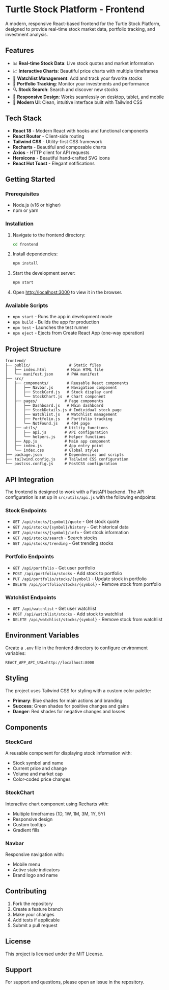 # Turtle Stock Platform - Frontend

A modern, responsive React-based frontend for the Turtle Stock Platform, designed to provide real-time stock market data, portfolio tracking, and investment analysis.

## Features

- 📊 **Real-time Stock Data**: Live stock quotes and market information
- 📈 **Interactive Charts**: Beautiful price charts with multiple timeframes
- 👀 **Watchlist Management**: Add and track your favorite stocks
- 💼 **Portfolio Tracking**: Monitor your investments and performance
- 🔍 **Stock Search**: Search and discover new stocks
- 📱 **Responsive Design**: Works seamlessly on desktop, tablet, and mobile
- 🎨 **Modern UI**: Clean, intuitive interface built with Tailwind CSS

## Tech Stack

- **React 18** - Modern React with hooks and functional components
- **React Router** - Client-side routing
- **Tailwind CSS** - Utility-first CSS framework
- **Recharts** - Beautiful and composable charts
- **Axios** - HTTP client for API requests
- **Heroicons** - Beautiful hand-crafted SVG icons
- **React Hot Toast** - Elegant notifications

## Getting Started

### Prerequisites

- Node.js (v16 or higher)
- npm or yarn

### Installation

1. Navigate to the frontend directory:
   ```bash
   cd frontend
   ```

2. Install dependencies:
   ```bash
   npm install
   ```

3. Start the development server:
   ```bash
   npm start
   ```

4. Open [http://localhost:3000](http://localhost:3000) to view it in the browser.

### Available Scripts

- `npm start` - Runs the app in development mode
- `npm build` - Builds the app for production
- `npm test` - Launches the test runner
- `npm eject` - Ejects from Create React App (one-way operation)

## Project Structure

```
frontend/
├── public/                 # Static files
│   ├── index.html         # Main HTML file
│   └── manifest.json      # PWA manifest
├── src/
│   ├── components/        # Reusable React components
│   │   ├── Navbar.js      # Navigation component
│   │   ├── StockCard.js   # Stock display card
│   │   └── StockChart.js  # Chart component
│   ├── pages/            # Page components
│   │   ├── Dashboard.js   # Main dashboard
│   │   ├── StockDetails.js # Individual stock page
│   │   ├── Watchlist.js   # Watchlist management
│   │   ├── Portfolio.js   # Portfolio tracking
│   │   └── NotFound.js    # 404 page
│   ├── utils/            # Utility functions
│   │   ├── api.js        # API configuration
│   │   └── helpers.js    # Helper functions
│   ├── App.js            # Main app component
│   ├── index.js          # App entry point
│   └── index.css         # Global styles
├── package.json          # Dependencies and scripts
├── tailwind.config.js    # Tailwind CSS configuration
└── postcss.config.js     # PostCSS configuration
```

## API Integration

The frontend is designed to work with a FastAPI backend. The API configuration is set up in `src/utils/api.js` with the following endpoints:

### Stock Endpoints
- `GET /api/stocks/{symbol}/quote` - Get stock quote
- `GET /api/stocks/{symbol}/history` - Get historical data
- `GET /api/stocks/{symbol}/info` - Get stock information
- `GET /api/stocks/search` - Search stocks
- `GET /api/stocks/trending` - Get trending stocks

### Portfolio Endpoints
- `GET /api/portfolio` - Get user portfolio
- `POST /api/portfolio/stocks` - Add stock to portfolio
- `PUT /api/portfolio/stocks/{symbol}` - Update stock in portfolio
- `DELETE /api/portfolio/stocks/{symbol}` - Remove stock from portfolio

### Watchlist Endpoints
- `GET /api/watchlist` - Get user watchlist
- `POST /api/watchlist/stocks` - Add stock to watchlist
- `DELETE /api/watchlist/stocks/{symbol}` - Remove stock from watchlist

## Environment Variables

Create a `.env` file in the frontend directory to configure environment variables:

```env
REACT_APP_API_URL=http://localhost:8000
```

## Styling

The project uses Tailwind CSS for styling with a custom color palette:

- **Primary**: Blue shades for main actions and branding
- **Success**: Green shades for positive changes and gains
- **Danger**: Red shades for negative changes and losses

## Components

### StockCard
A reusable component for displaying stock information with:
- Stock symbol and name
- Current price and change
- Volume and market cap
- Color-coded price changes

### StockChart
Interactive chart component using Recharts with:
- Multiple timeframes (1D, 1W, 1M, 3M, 1Y, 5Y)
- Responsive design
- Custom tooltips
- Gradient fills

### Navbar
Responsive navigation with:
- Mobile menu
- Active state indicators
- Brand logo and name

## Contributing

1. Fork the repository
2. Create a feature branch
3. Make your changes
4. Add tests if applicable
5. Submit a pull request

## License

This project is licensed under the MIT License.

## Support

For support and questions, please open an issue in the repository. 